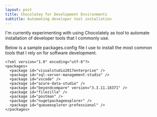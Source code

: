 ```yaml
---
layout: post
title: Chocolatey for Development Environments
subtitle: Automating developer tool installation
---
```


I'm currently experimenting with using Chocolately as tool to automate installation of developer tools that I commonly use. 

Below is a sample packages.config file I use to install the most common tools that I rely on for software development.

```
<?xml version="1.0" encoding="utf-8"?>
<packages>
  <package id="visualstudio2017enterprise" />
  <package id="sql-server-management-studio" />
  <package id="vscode" />
  <package id="azure-data-studio" />
  <package id="beyondcompare" version="3.3.11.18371" />
  <package id="filezilla" />
  <package id="postman" />
  <package id="nugetpackageexplorer" />
  <package id="queueexplorer-professional" />
</packages>
```
